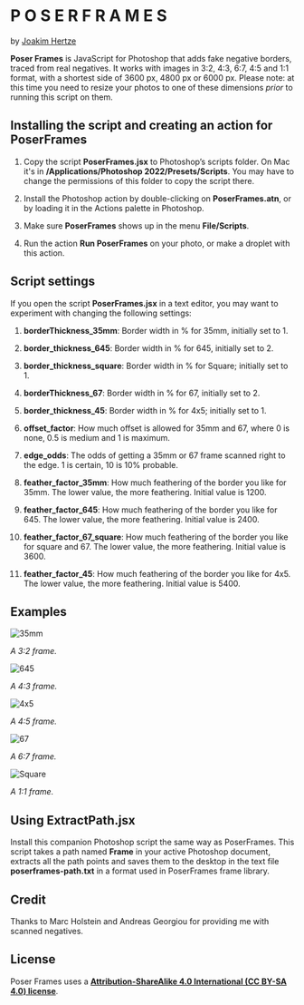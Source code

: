 P O S E R  F R A M E S
======================

by [Joakim Hertze](https://www.hertze.se)

**Poser Frames** is JavaScript for Photoshop that adds fake negative borders, traced from real negatives. It works with images in 3:2, 4:3, 6:7, 4:5 and 1:1 format, with a shortest side of 3600 px, 4800 px or 6000 px. Please note: at this time you need to resize your photos to one of these dimensions *prior* to running this script on them.


Installing the script and creating an action for PoserFrames
------------------------------------------------------------

1. Copy the script **PoserFrames.jsx** to Photoshop’s scripts folder. On Mac it's in **/Applications/Photoshop 2022/Presets/Scripts**. You may have to change the permissions of this folder to copy the script there.

2. Install the Photoshop action by double-clicking on **PoserFrames.atn**, or by loading it in the Actions palette in Photoshop.

3. Make sure **PoserFrames** shows up in the menu **File/Scripts**.

4. Run the action **Run PoserFrames** on your photo, or make a droplet with this action.


Script settings
---------------

If you open the script **PoserFrames.jsx** in a text editor, you may want to experiment with changing the following settings:

1. **borderThickness_35mm**: Border width in % for 35mm, initially set to 1.

2. **border_thickness_645**: Border width in % for 645, initially set to 2.

3. **border_thickness_square**: Border width in % for Square; initially set to 1.

4. **borderThickness_67**: Border width in % for 67, initially set to 2.

5. **border_thickness_45**: Border width in % for 4x5; initially set to 1.

6. **offset_factor**: How much offset is allowed for 35mm and 67, where 0 is none, 0.5 is medium and 1 is maximum.

7. **edge_odds**: The odds of getting a 35mm or 67 frame scanned right to the edge. 1 is certain, 10 is 10% probable.

8. **feather_factor_35mm**: How much feathering of the border you like for 35mm. The lower value, the more feathering. Initial value is 1200.

9. **feather_factor_645**: How much feathering of the border you like for 645. The lower value, the more feathering. Initial value is 2400.

10. **feather_factor_67_square**: How much feathering of the border you like for square and 67. The lower value, the more feathering. Initial value is 3600.

11. **feather_factor_45**: How much feathering of the border you like for 4x5. The lower value, the more feathering. Initial value is 5400. 


Examples
--------

![35mm](/examples/35mm.jpg)

*A 3:2 frame.*

![645](/examples/645.jpg)

*A 4:3 frame.*

![4x5](/examples/4x5.jpg)

*A 4:5 frame.*

![67](/examples/67.jpg)

*A 6:7 frame.*

![Square](/examples/square.jpg)

*A 1:1 frame.*


Using ExtractPath.jsx
---------------------

Install this companion Photoshop script the same way as PoserFrames. This script takes a path named **Frame** in your active Photoshop document, extracts all the path points and saves them to the desktop in the text file **poserframes-path.txt** in a format used in PoserFrames frame library.



Credit
------

Thanks to Marc Holstein and Andreas Georgiou for providing me with scanned negatives.


License
-------

Poser Frames uses a [**Attribution-ShareAlike 4.0 International (CC BY-SA 4.0) license**](https://creativecommons.org/licenses/by-sa/4.0/).